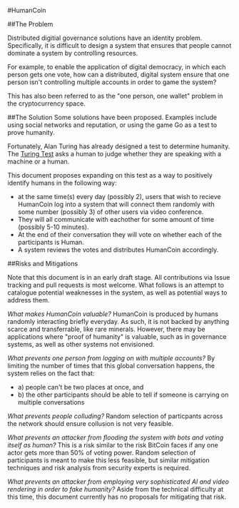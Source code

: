 #HumanCoin

##The Problem

Distributed digitial governance solutions have an identity problem. Specifically, it is difficult to design a system that ensures that people cannot dominate a system by controlling resources.

For example, to enable the application of digital democracy, in which each person gets one vote, how can a distributed, digital system ensure that one person isn't controlling multiple accounts in order to game the system?

This has also been referred to as the "one person, one wallet" problem in the cryptocurrency space.

##The Solution
Some solutions have been proposed. Examples include using social networks and reputation, or using the game Go as a test to prove humanity.

Fortunately, Alan Turing has already designed a test to determine humanity. The [Turing Test](https://en.wikipedia.org/wiki/Turing_test) asks a human to judge whether they are speaking with a machine or a human.

This document proposes expanding on this test as a way to positively identify humans in the following way:

- at the same time(s) every day (possibly 2), users that wish to recieve HumanCoin log into a system that will connect them randomly with some number (possibly 3) of other users via video conference. 
- They will all communicate with eachother for some amount of time (possibly 5-10 minutes). 
- At the end of their conversation they will vote on whether each of the participants is Human.
- A system reviews the votes and distributes HumanCoin accordingly.

##Risks and Mitigations

Note that this document is in an early draft stage. All contributions via Issue tracking and pull requests is most welcome. What follows is an attempt to catalogue potential weaknesses in the system, as well as potential ways to address them. 

_What makes HumanCoin valuable?_
HumanCoin is produced by humans randomly interacting briefly everyday. As such, it is not backed by anything scarce and transferrable, like rare minerals. However, there may be applications where "proof of humanity" is valuable, such as in governance systems, as well as other systems not envisioned.  

_What prevents one person from logging on with multiple accounts?_
By limiting the number of times that this global conversation happens, the system relies on the fact that:
- a) people can't be two places at once, and 
- b) the other participants should be able to tell if someone is carrying on multiple conversations

_What prevents people colluding?_
Random selection of particpants across the network should ensure collusion is not very feasible.

_What prevents an attacker from flooding the system with bots and voting itself as human?_
This is a risk similar to the risk BitCoin faces if any one actor gets more than 50% of voting power. Random selection of participants is meant to make this less feasible, but similar mitigation techniques and risk analysis from security experts is required.

_What prevents an attacker from employing very sophisticated AI and video rendering in order to fake humanity?_
Aside from the technical difficulty at this time, this document currently has no proposals for mitigating that risk.
